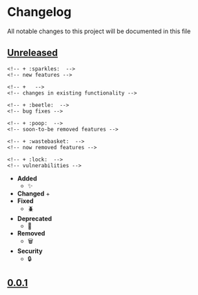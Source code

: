 # Changelog
All notable changes to this project will be documented in this file

[unreleased]: https://github.com/eugenesvk/xontrib-rtx/compare/0.0.1...HEAD
## [Unreleased]
  <!-- - __Added__ -->
    <!-- + :sparkles:  -->
    <!-- new features -->
  <!-- - __Changed__ -->
    <!-- +   -->
    <!-- changes in existing functionality -->
  <!-- - __Fixed__ -->
    <!-- + :beetle:  -->
    <!-- bug fixes -->
  <!-- - __Deprecated__ -->
    <!-- + :poop:  -->
    <!-- soon-to-be removed features -->
  <!-- - __Removed__ -->
    <!-- + :wastebasket:  -->
    <!-- now removed features -->
  <!-- - __Security__ -->
    <!-- + :lock:  -->
    <!-- vulnerabilities -->
  - __Added__
    + :sparkles: 
  - __Changed__
    +  
  - __Fixed__
    + :beetle: 
  - __Deprecated__
    + :poop: 
  - __Removed__
    + :wastebasket: 
  - __Security__
    + :lock: 

[0.0.1]: https://github.com/eugenesvk/xontrib-rtx/releases/tag/0.0.1
## [0.0.1]
